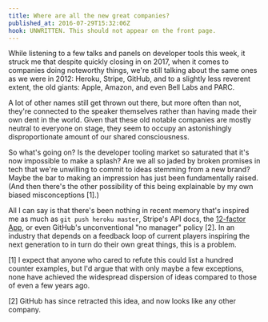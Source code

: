 ```yaml
---
title: Where are all the new great companies?
published_at: 2016-07-29T15:32:06Z
hook: UNWRITTEN. This should not appear on the front page.
---
```


While listening to a few talks and panels on developer tools this week, it
struck me that despite quickly closing in on 2017, when it comes to companies
doing noteworthy things, we're still talking about the same ones as we were in
2012: Heroku, Stripe, GitHub, and to a slightly less reverent extent, the old
giants: Apple, Amazon, and even Bell Labs and PARC.

A lot of other names still get thrown out there, but more often than not,
they're connected to the speaker themselves rather than having made their own
dent in the world. Given that these old notable companies are mostly neutral to
everyone on stage, they seem to occupy an astonishingly disproportionate amount
of our shared consciousness.

So what's going on? Is the developer tooling market so saturated that it's now
impossible to make a splash? Are we all so jaded by broken promises in tech
that we're unwilling to commit to ideas stemming from a new brand? Maybe the
bar to making an impression has just been fundamentally raised. (And then
there's the other possibility of this being explainable by my own biased
misconceptions [1].)

All I can say is that there's been nothing in recent memory that's inspired me
as much as `git push heroku master`, Stripe's API docs, the [12-factor
App][12-factor], or even GitHub's unconventional "no manager" policy [2]. In an
industry that depends on a feedback loop of current players inspiring the next
generation to in turn do their own great things, this is a problem.

[1] I expect that anyone who cared to refute this could list a hundred counter
    examples, but I'd argue that with only maybe a few exceptions, none have
    achieved the widespread dispersion of ideas compared to those of even a few
    years ago.

[2] GitHub has since retracted this idea, and now looks like any other company.

[12-factor]: http://12factor.net/
